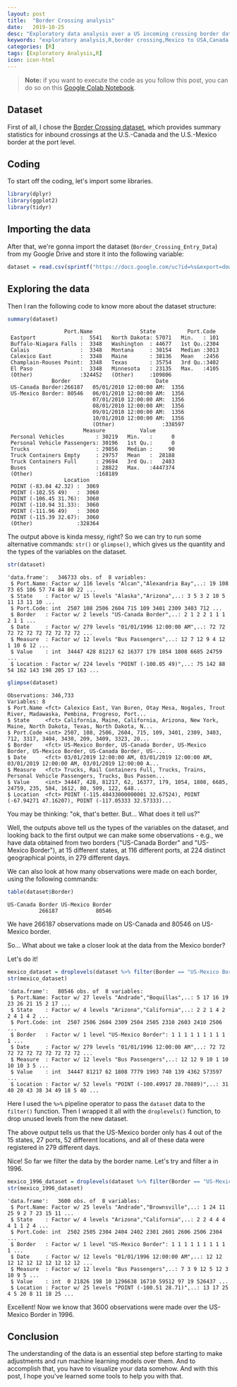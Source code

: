 ```yaml
---
layout: post
title:  "Border Crossing analysis"
date:   2019-10-25
desc: "Exploratory data analysis over a US incoming crossing border dataset"
keywords: "exploratory analysis,R,border crossing,Mexico to USA,Canada to USA"
categories: [R]
tags: [Exploratory Analysis,R]
icon: icon-html
---
```


> **Note:** if you want to execute the code as you follow this post, you can do so on this [Google Colab Notebook](https://colab.research.google.com/drive/1XIS1_3Vr6MOC1PXCVa9Bz9xbwO8e-uEb).

## Dataset

First of all, I chose the [Border Crossing dataset](https://www.kaggle.com/akhilv11/border-crossing-entry-data), which provides summary statistics for inbound crossings at the U.S.-Canada and the U.S.-Mexico border at the port level.

## Coding

To start off the coding, let's import some libraries.

```R
library(dplyr)
library(ggplot2)
library(tidyr)
```

## Importing the data

After that, we're gonna import the dataset (`Border_Crossing_Entry_Data`) from my Google Drive and store it into the following variable:

```R
dataset = read.csv(sprintf("https://docs.google.com/uc?id=%s&export=download", "1Xmdgj4VA9VMtS_yn3jgYHjMcArI-T_Xr"))
```

## Exploring the data

Then I ran the following code to know more about the dataset structure:

```R
summary(dataset)
```
>
```
                  Port.Name               State          Port.Code   
 Eastport              :  5541   North Dakota: 57071   Min.   : 101  
 Buffalo-Niagara Falls :  3348   Washington  : 44677   1st Qu.:2304  
 Calais                :  3348   Montana     : 38154   Median :3013  
 Calexico East         :  3348   Maine       : 38136   Mean   :2456  
 Champlain-Rouses Point:  3348   Texas       : 35754   3rd Qu.:3402  
 El Paso               :  3348   Minnesota   : 23135   Max.   :4105  
 (Other)               :324452   (Other)     :109806                 
              Border                           Date       
 US-Canada Border:266187   05/01/2010 12:00:00 AM:  1356  
 US-Mexico Border: 80546   06/01/2010 12:00:00 AM:  1356  
                           07/01/2010 12:00:00 AM:  1356  
                           08/01/2010 12:00:00 AM:  1356  
                           09/01/2010 12:00:00 AM:  1356  
                           10/01/2010 12:00:00 AM:  1356  
                           (Other)               :338597  
                        Measure           Value        
 Personal Vehicles          : 30219   Min.   :      0  
 Personal Vehicle Passengers: 30196   1st Qu.:      0  
 Trucks                     : 29856   Median :     90  
 Truck Containers Empty     : 29757   Mean   :  28188  
 Truck Containers Full      : 29694   3rd Qu.:   2483  
 Buses                      : 28822   Max.   :4447374  
 (Other)                    :168189                    
                  Location     
 POINT (-83.04 42.32) :  3069  
 POINT (-102.55 49)   :  3060  
 POINT (-106.45 31.76):  3060  
 POINT (-110.94 31.33):  3060  
 POINT (-111.96 49)   :  3060  
 POINT (-115.39 32.67):  3060  
 (Other)              :328364  
 ```
 
The output above is kinda messy, right? So we can try to run some alternative commands: `str()` or `glimpse()`, which gives us the quantity and the types of the variables on the dataset.
 
```R
str(dataset)
```
>
```
'data.frame':	346733 obs. of  8 variables:
 $ Port.Name: Factor w/ 116 levels "Alcan","Alexandria Bay",..: 19 108 73 65 106 57 74 84 80 22 ...
 $ State    : Factor w/ 15 levels "Alaska","Arizona",..: 3 5 3 2 10 5 11 13 11 10 ...
 $ Port.Code: int  2507 108 2506 2604 715 109 3401 2309 3403 712 ...
 $ Border   : Factor w/ 2 levels "US-Canada Border",..: 2 1 2 2 1 1 1 2 1 1 ...
 $ Date     : Factor w/ 279 levels "01/01/1996 12:00:00 AM",..: 72 72 72 72 72 72 72 72 72 72 ...
 $ Measure  : Factor w/ 12 levels "Bus Passengers",..: 12 7 12 9 4 12 1 10 6 12 ...
 $ Value    : int  34447 428 81217 62 16377 179 1054 1808 6685 24759 ...
 $ Location : Factor w/ 224 levels "POINT (-100.05 49)",..: 75 142 88 54 162 143 198 205 17 163 ...
```

```R
glimpse(dataset)
```
>
```
Observations: 346,733
Variables: 8
$ Port.Name <fct> Calexico East, Van Buren, Otay Mesa, Nogales, Trout River, Madawaska, Pembina, Progreso, Port...
$ State     <fct> California, Maine, California, Arizona, New York, Maine, North Dakota, Texas, North Dakota, N...
$ Port.Code <int> 2507, 108, 2506, 2604, 715, 109, 3401, 2309, 3403, 712, 3317, 3404, 3430, 209, 3409, 3323, 20...
$ Border    <fct> US-Mexico Border, US-Canada Border, US-Mexico Border, US-Mexico Border, US-Canada Border, US-...
$ Date      <fct> 03/01/2019 12:00:00 AM, 03/01/2019 12:00:00 AM, 03/01/2019 12:00:00 AM, 03/01/2019 12:00:00 A...
$ Measure   <fct> Trucks, Rail Containers Full, Trucks, Trains, Personal Vehicle Passengers, Trucks, Bus Passen...
$ Value     <int> 34447, 428, 81217, 62, 16377, 179, 1054, 1808, 6685, 24759, 235, 584, 1612, 80, 509, 122, 648...
$ Location  <fct> POINT (-115.48433000000001 32.67524), POINT (-67.94271 47.16207), POINT (-117.05333 32.57333)...
```

You may be thinking: "ok, that's better. But... What does it tell us?"

Well, the outputs above tell us the types of the variables on the dataset, and looking back to the first output we can make some observations - e.g., we have data obtained from two borders ("US-Canada Border" and "US-Mexico Border"), at 15 different states, at 116 different ports, at 224 distinct geographical points, in 279 different days.

We can also look at how many observations were made on each border, using the following commands:

 ```R
table(dataset$Border)
```
>
```
US-Canada Border US-Mexico Border 
          266187            80546 
```

We have 266187 observations made on US-Canada and 80546 on US-Mexico border.

So... What about we take a closer look at the data from the Mexico border?

Let's do it!

 ```R
mexico_dataset = droplevels(dataset %>% filter(Border == "US-Mexico Border"))
str(mexico_dataset)
```
>
```
'data.frame':	80546 obs. of  8 variables:
 $ Port.Name: Factor w/ 27 levels "Andrade","Boquillas",..: 5 17 16 19 23 26 21 15 2 17 ...
 $ State    : Factor w/ 4 levels "Arizona","California",..: 2 2 1 4 2 2 4 1 4 2 ...
 $ Port.Code: int  2507 2506 2604 2309 2504 2505 2310 2603 2410 2506 ...
 $ Border   : Factor w/ 1 level "US-Mexico Border": 1 1 1 1 1 1 1 1 1 1 ...
 $ Date     : Factor w/ 279 levels "01/01/1996 12:00:00 AM",..: 72 72 72 72 72 72 72 72 72 72 ...
 $ Measure  : Factor w/ 12 levels "Bus Passengers",..: 12 12 9 10 1 10 10 10 3 5 ...
 $ Value    : int  34447 81217 62 1808 7779 1993 740 139 4362 573597 ...
 $ Location : Factor w/ 52 levels "POINT (-100.49917 28.70889)",..: 31 40 20 43 38 34 49 18 5 40 ...
 ```
 
 Here I used the `%>%` pipeline operator to pass the `dataset` data to the `filter()` function. Then I wrapped it all with the `droplevels()` function, to drop unused levels from the new dataset.
 
 The above output tells us that the US-Mexico border only has 4 out of the 15 states, 27 ports, 52 different locations, and all of these data were registered in 279 different days.

Nice! So far we filter the data by the border name. Let's try and filter a in 1996.

```R
mexico_1996_dataset = droplevels(dataset %>% filter(Border == "US-Mexico Border" & grepl("1996",Date)))
str(mexico_1996_dataset)
```
>
```
'data.frame':	3600 obs. of  8 variables:
 $ Port.Name: Factor w/ 25 levels "Andrade","Brownsville",..: 1 24 11 25 9 2 7 23 15 11 ...
 $ State    : Factor w/ 4 levels "Arizona","California",..: 2 2 4 4 4 4 1 1 2 4 ...
 $ Port.Code: int  2502 2505 2304 2404 2402 2301 2601 2606 2506 2304 ...
 $ Border   : Factor w/ 1 level "US-Mexico Border": 1 1 1 1 1 1 1 1 1 1 ...
 $ Date     : Factor w/ 12 levels "01/01/1996 12:00:00 AM",..: 12 12 12 12 12 12 12 12 12 12 ...
 $ Measure  : Factor w/ 12 levels "Bus Passengers",..: 7 3 9 12 5 12 3 10 9 5 ...
 $ Value    : int  0 21826 198 10 1296638 16710 59512 97 19 526437 ...
 $ Location : Factor w/ 25 levels "POINT (-100.51 28.71)",..: 13 17 25 4 5 20 8 11 18 25 ...
```

Excellent! Now we know that 3600 observations were made over the US-Mexico Border in 1996.

## Conclusion

The understanding of the data is an essential step before starting to make adjustments and run machine learning models over them. And to accomplish that, you have to visualize your data somehow. And with this post, I hope you've learned some tools to help you with that.
